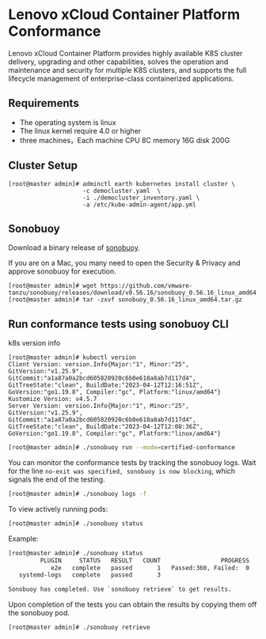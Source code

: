 # Lenovo xCloud Container Platform Conformance 
Lenovo xCloud Container Platform provides highly available K8S cluster delivery, upgrading and other capabilities, solves the operation and maintenance and security for multiple K8S clusters, and supports the full lifecycle management of enterprise-class containerized applications.

## Requirements

- The operating system is linux
- The linux kernel require 4.0 or higher
- three machines，Each machine CPU 8C memory 16G disk 200G

## Cluster Setup
```shell
[root@master admin]# adminctl earth kubernetes install cluster \
                     -c democluster.yaml  \
                     -i ./democluster_inventory.yaml \
                     -a /etc/kube-admin-agent/app.yml
```


## Sonobuoy

Download a binary release of [sonobuoy](https://github.com/vmware-tanzu/sonobuoy/releases/).

If you are on a Mac, you many need to open the Security & Privacy and approve sonobuoy for
execution.

```shell
[root@master admin]# wget https://github.com/vmware-tanzu/sonobuoy/releases/download/v0.56.16/sonobuoy_0.56.16_linux_amd64.tar.gz
[root@master admin]# tar -zxvf sonobuoy_0.56.16_linux_amd64.tar.gz
```

## Run conformance tests using sonobuoy CLI

k8s version info

```
[root@master admin]# kubectl version
Client Version: version.Info{Major:"1", Minor:"25", GitVersion:"v1.25.9", GitCommit:"a1a87a0a2bcd605820920c6b0e618a8ab7d117d4", GitTreeState:"clean", BuildDate:"2023-04-12T12:16:51Z", GoVersion:"go1.19.8", Compiler:"gc", Platform:"linux/amd64"}
Kustomize Version: v4.5.7
Server Version: version.Info{Major:"1", Minor:"25", GitVersion:"v1.25.9", GitCommit:"a1a87a0a2bcd605820920c6b0e618a8ab7d117d4", GitTreeState:"clean", BuildDate:"2023-04-12T12:08:36Z", GoVersion:"go1.19.8", Compiler:"gc", Platform:"linux/amd64"}
```

```bash
[root@master admin]# ./sonobuoy run --mode=certified-conformance 
````

You can monitor the conformance tests by tracking the sonobuoy logs. Wait for the line `no-exit was specified, sonobuoy is now blocking`, which signals the end of the testing.

```bash
[root@master admin]# ./sonobuoy logs -f
```

To view actively running pods:
```bash
[root@master admin]# ./sonobuoy status
```
Example:
```bash
[root@master admin]# ./sonobuoy status 
         PLUGIN     STATUS   RESULT   COUNT                 PROGRESS
            e2e   complete   passed       1   Passed:360, Failed:  0
   systemd-logs   complete   passed       3                         

Sonobuoy has completed. Use `sonobuoy retrieve` to get results.
```

Upon completion of the tests you can obtain the results by copying them off the sonobuoy pod.

```bash
[root@master admin]# ./sonobuoy retrieve
```